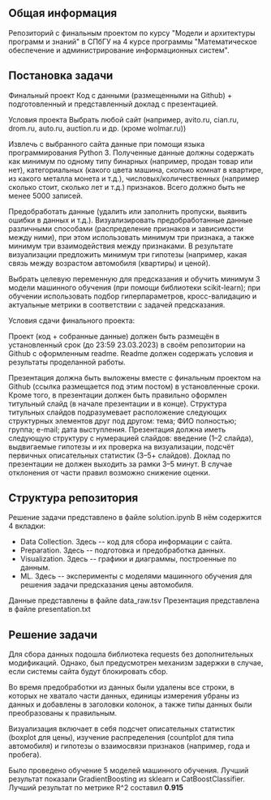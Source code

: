 ## Общая информация

Репозиторий с финальным проектом по курсу "Модели и архитектуры программ и знаний" в СПбГУ на 4 курсе программы "Математическое обеспечение и администрирование информационных систем".

## Постановка задачи

Финальный проект
Код с данными (размещенными на Github) + подготовленный и представленный доклад с презентацией.

Условия проекта
Выбрать любой сайт (например, avito.ru, cian.ru, drom.ru, auto.ru, auction.ru и др. (кроме wolmar.ru))

Извлечь с выбранного сайта данные при помощи языка программирования Python 3. Полученные данные должны содержать как минимум по одному типу бинарных (например, продан товар или нет), категориальных (какого цвета машина, сколько комнат в квартире, из какого металла монета и т.д.), числовых/количественных (например сколько стоит, сколько лет и т.д.) признаков. Всего должно быть не менее 5000 записей.

Предобработать данные (удалить или заполнить пропуски, выявить ошибки в данных и т.д.). Визуализировать предобработанные данные различными способами (распределение признаков и зависимости между ними), при этом использовать минимум три признака, а также минимум три взаимодействия между признаками. В результате визуализации предложить минимум три гипотезы (например, какая связь между возрастом автомобиля (квартиры) и ценой).

Выбрать целевую переменную для предсказания и обучить минимум 3 модели машинного обучения (при помощи библиотеки scikit-learn); при обучении использовать подбор гиперпараметров, кросс-валидацию и актуальные метрики в соответствии с задачей предсказания.

Условия сдачи финального проекта: 

Проект (код + собранные данные) должен быть размещён в установленный срок (до 23:59 23.03.2023) в своём репозитории на Github с оформленным readme. Readme должен содержать условия и результаты проделанной работы. 

Презентация должна быть выложены вместе с финальным проектом на Github (ссылка размещается под этим постом) в установленные сроки. Кроме того, в презентации должен быть правильно оформлен титульный слайд (в начале презентации и в конце). Структура титульных слайдов подразумевает расположение следующих структурных элементов друг под другом: тема; ФИО полностью; группа; e-mail; дата выступления. Презентация должна иметь следующую структуру с нумерацией слайдов: введение (1–2 слайда), выдвигаемые гипотезы и их проверка на визуализации, подсчёт первичных описательных статистик (3–5+ слайдов). Доклад по презентации не должен выходить за рамки 3–5 минут. В случае отклонения от части правил возможно снижение оценки.

## Структура репозитория

Решение задачи представлено в файле solution.ipynb
В нём содержится 4 вкладки:
- Data Collection. Здесь -- код для сбора информации с сайта.
- Preparation. Здесь -- подготовка и предобработка данных.
- Visualization. Здесь -- графики и диаграммы, построенные по данным.
- ML. Здесь -- эксперименты с моделями машинного обучения для решения задачи предсказания цены автомобиля.

Данные представлены в файле data_raw.tsv
Презентация представлена в файле presentation.txt

## Решение задачи
Для сбора данных подошла библиотека requests без дополнительных модификаций. Однако, был предусмотрен механизм задержки в случае, если системы сайта будут блокировать сбор.  

Во время предобработки из данных были удалены все строки, в которых не хватало части данных, единицы измерения убраны из данных и добавлены в заголовки колонок, а также типы данных были преобразованы к правильным.  

Визуализация включает в себя подсчет описательных статистик (boxplot для цены), изучение распределения (countplot для типа автомобиля) и гипотезы о взаимосвязи признаков (например, года и пробега).  

Было проведено обучение 5 моделей машинного обучения. Лучший результат показали GradientBoosting из sklearn и CatBoostClassifier. Лучший результат по метрике R^2 составил **0.915**
